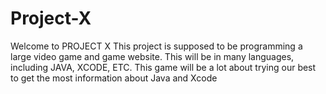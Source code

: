 # Project-X
Welcome to PROJECT X
This project is supposed to be programming a large video game and game website. 
This will be in many languages, including JAVA, XCODE, ETC.
This game will be a lot about trying our best to get the most information about Java and Xcode
